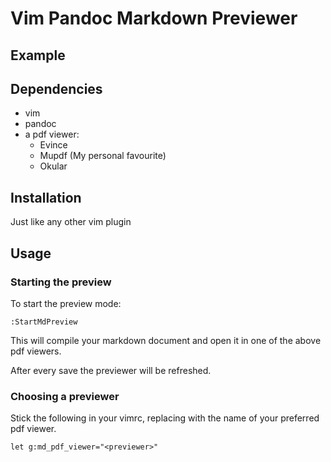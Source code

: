 # Vim Pandoc Markdown Previewer

## Example


## Dependencies

* vim
* pandoc
* a pdf viewer:
    * Evince
    * Mupdf (My personal favourite)
    * Okular

## Installation

Just like any other vim plugin

## Usage

### Starting the preview

To start the preview mode:
```
:StartMdPreview
```
This will compile your markdown document and open it in one of the above pdf viewers.

After every save the previewer will be refreshed.

### Choosing a previewer

Stick the following in your vimrc, replacing <previewer> with the name of your preferred pdf viewer.

```
let g:md_pdf_viewer="<previewer>"
```
